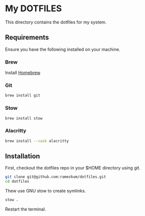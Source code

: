 # My DOTFILES

This directory contains the dotfiles for my system.

## Requirements

Ensure you have the following installed on your machine.

### Brew

Install [Homebrew](https://brew.sh/)

### Git

```bash
brew install git
```

### Stow

```bash
brew install stow
```

### Alacritty

```bash
brew install --cask alacritty
```

## Installation

First, checkout the dotfiles repo in your $HOME directory using git.

```bash
git clone git@github.com:rameskum/dotfiles.git
cd dotfiles
```

Thew use GNU stow to create symlinks.

```bash
stow .
```

Restart the terminal.
